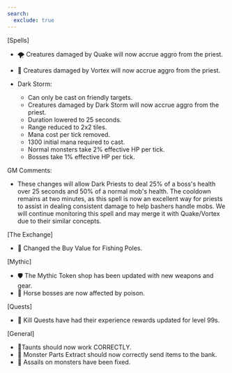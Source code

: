 ```yaml
---
search:
  exclude: true
---
```


[Spells]

- 🌪️ Creatures damaged by Quake will now accrue aggro from the priest.

- 🌊 Creatures damaged by Vortex will now accrue aggro from the priest.

- Dark Storm:
    - Can only be cast on friendly targets.
    - Creatures damaged by Dark Storm will now accrue aggro from the priest.
    - Duration lowered to 25 seconds.
    - Range reduced to 2x2 tiles.
    - Mana cost per tick removed.
    - 1300 initial mana required to cast.
    - Normal monsters take 2% effective HP per tick.
    - Bosses take 1% effective HP per tick.

GM Comments:

- These changes will allow Dark Priests to deal 25% of a boss's health over 25 seconds and 50% of a normal mob's health. The cooldown remains at two minutes, as this spell is now an excellent way for priests to assist in dealing consistent damage to help bashers handle mobs. We will continue monitoring this spell and may merge it with Quake/Vortex due to their similar concepts.

[The Exchange]

- 🎣 Changed the Buy Value for Fishing Poles.

[Mythic]

- 🛡️ The Mythic Token shop has been updated with new weapons and gear.
- 🐴 Horse bosses are now affected by poison.

[Quests]

- 🎯 Kill Quests have had their experience rewards updated for level 99s.

[General]

- 🐉Taunts should now work CORRECTLY.
- 🧪 Monster Parts Extract should now correctly send items to the bank.
- 🐉 Assails on monsters have been fixed.
